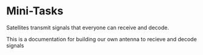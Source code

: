 # Mini-Tasks

Satellites transmit signals that everyone can receive and decode.

This is a documentation for building our own antenna to recieve and decode signals
